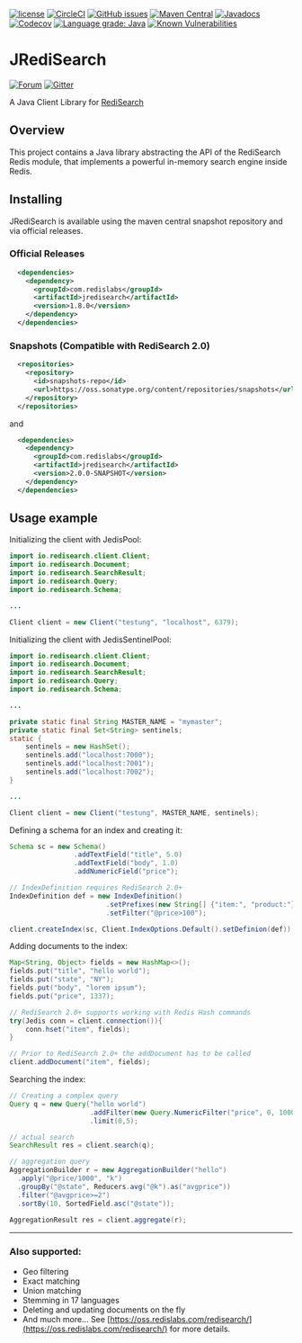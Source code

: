[![license](https://img.shields.io/github/license/RedisLabs/JRediSearch.svg)](https://github.com/RediSearch/JRediSearch/blob/master/LICENSE)
[![CircleCI](https://circleci.com/gh/RediSearch/JRediSearch/tree/master.svg?style=svg)](https://circleci.com/gh/RediSearch/JRediSearch/tree/master)
[![GitHub issues](https://img.shields.io/github/release/RedisLabs/JRediSearch.svg)](https://github.com/RedisLabs/JRediSearch/releases/latest)
[![Maven Central](https://maven-badges.herokuapp.com/maven-central/com.redislabs/jredisearch/badge.svg)](https://maven-badges.herokuapp.com/maven-central/com.redislabs/jredisearch)
[![Javadocs](https://www.javadoc.io/badge/com.redislabs/jredisearch.svg)](https://www.javadoc.io/doc/com.redislabs/jredisearch)
[![Codecov](https://codecov.io/gh/RediSearch/JRediSearch/branch/master/graph/badge.svg)](https://codecov.io/gh/RediSearch/JRediSearch)
[![Language grade: Java](https://img.shields.io/lgtm/grade/java/g/RediSearch/JRediSearch.svg?logo=lgtm&logoWidth=18)](https://lgtm.com/projects/g/RediSearch/JRediSearch/context:java)
[![Known Vulnerabilities](https://snyk.io/test/github/RediSearch/JRediSearch/badge.svg?targetFile=pom.xml)](https://snyk.io/test/github/RediSearch/JRediSearch?targetFile=pom.xml)

# JRediSearch
[![Forum](https://img.shields.io/badge/Forum-RediSearch-blue)](https://forum.redislabs.com/c/modules/redisearch/)
[![Gitter](https://badges.gitter.im/RedisLabs/RediSearch.svg)](https://gitter.im/RedisLabs/RediSearch?utm_source=badge&utm_medium=badge&utm_campaign=pr-badge)

A Java Client Library for [RediSearch](https://oss.redislabs.com/redisearch/)

## Overview 

This project contains a Java library abstracting the API of the RediSearch Redis module, that implements a powerful 
in-memory search engine inside Redis. 
 
## Installing

JRediSearch is available using the maven central snapshot repository and via official
releases.

### Official Releases

```xml
  <dependencies>
    <dependency>
      <groupId>com.redislabs</groupId>
      <artifactId>jredisearch</artifactId>
      <version>1.8.0</version>
    </dependency>
  </dependencies>
```

### Snapshots (Compatible with RediSearch 2.0)

```xml
  <repositories>
    <repository>
      <id>snapshots-repo</id>
      <url>https://oss.sonatype.org/content/repositories/snapshots</url>
    </repository>
  </repositories>
```

and
```xml
  <dependencies>
    <dependency>
      <groupId>com.redislabs</groupId>
      <artifactId>jredisearch</artifactId>
      <version>2.0.0-SNAPSHOT</version>
    </dependency>
  </dependencies>
```

## Usage example

Initializing the client with JedisPool:

```java
import io.redisearch.client.Client;
import io.redisearch.Document;
import io.redisearch.SearchResult;
import io.redisearch.Query;
import io.redisearch.Schema;

...

Client client = new Client("testung", "localhost", 6379);
```
Initializing the client with JedisSentinelPool:

```java
import io.redisearch.client.Client;
import io.redisearch.Document;
import io.redisearch.SearchResult;
import io.redisearch.Query;
import io.redisearch.Schema;

...

private static final String MASTER_NAME = "mymaster";
private static final Set<String> sentinels;
static {
    sentinels = new HashSet();
    sentinels.add("localhost:7000");
    sentinels.add("localhost:7001");
    sentinels.add("localhost:7002");
}

...

Client client = new Client("testung", MASTER_NAME, sentinels);
```

Defining a schema for an index and creating it:

```java
Schema sc = new Schema()
                .addTextField("title", 5.0)
                .addTextField("body", 1.0)
                .addNumericField("price");

// IndexDefinition requires RediSearch 2.0+
IndexDefinition def = new IndexDefinition()
						.setPrefixes(new String[] {"item:", "product:"})
						.setFilter("@price>100");

client.createIndex(sc, Client.IndexOptions.Default().setDefinion(def));
```
 
Adding documents to the index:

```java
Map<String, Object> fields = new HashMap<>();
fields.put("title", "hello world");
fields.put("state", "NY");
fields.put("body", "lorem ipsum");
fields.put("price", 1337);

// RediSearch 2.0+ supports working with Redis Hash commands
try(Jedis conn = client.connection()){
	conn.hset("item", fields);
}
```

```java
// Prior to RediSearch 2.0+ the addDocument has to be called
client.addDocument("item", fields);
```

Searching the index:

```java
// Creating a complex query
Query q = new Query("hello world")
                    .addFilter(new Query.NumericFilter("price", 0, 1000))
                    .limit(0,5);

// actual search
SearchResult res = client.search(q);

// aggregation query
AggregationBuilder r = new AggregationBuilder("hello")
  .apply("@price/1000", "k")
  .groupBy("@state", Reducers.avg("@k").as("avgprice"))
  .filter("@avgprice>=2")
  .sortBy(10, SortedField.asc("@state"));
  
AggregationResult res = client.aggregate(r);
```

---
 
### Also supported:

* Geo filtering
* Exact matching
* Union matching
* Stemming in 17 languages
* Deleting and updating documents on the fly
* And much more... See [https://oss.redislabs.com/redisearch/](https://oss.redislabs.com/redisearch/) for more details.

